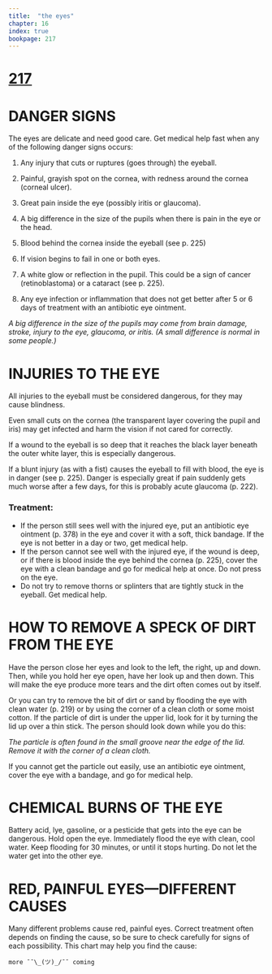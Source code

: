 ```yaml
---
title:  "the eyes"
chapter: 16
index: true
bookpage: 217
---
```


# [217](#page-217)

# DANGER SIGNS

The eyes are delicate and need good care. Get medical help fast when any of the following danger signs occurs:

  1. Any injury that cuts or ruptures (goes through) the eyeball.

  2. Painful, grayish spot on the cornea, with redness around the cornea (corneal ulcer).

  3. Great pain inside the eye (possibly iritis or glaucoma).

  4. A big difference in the size of the pupils when there is pain in the eye or the head.

  5. Blood behind the cornea inside the eyeball (see p. 225)

  6. If vision begins to fail in one or both eyes.

  7. A white glow or reflection in the pupil. This could be a sign of cancer (retinoblastoma) or a cataract (see p. 225).

  8. Any eye infection or inflammation that does not get better after 5 or 6 days of treatment with an antibiotic eye ointment.

_A big difference in the size of the pupils may come from brain damage, stroke, injury to the eye, glaucoma, or iritis. (A small difference is normal in some people.)_

# INJURIES TO THE EYE

All injuries to the eyeball must be considered dangerous, for they may cause blindness.

Even small cuts on the cornea (the transparent layer covering the pupil and iris) may get infected and harm the vision if not cared for correctly.

If a wound to the eyeball is so deep that it reaches the black layer beneath the outer white layer, this is especially dangerous.

If a blunt injury (as with a fist) causes the eyeball to fill with blood, the eye is in danger (see p. 225). Danger is especially great if pain suddenly gets much worse after a few days, for this is probably acute glaucoma (p. 222).

### Treatment:

- If the person still sees well with the injured eye, put an antibiotic eye ointment (p. 378) in the eye and cover it with a soft, thick bandage. If the eye is not better in a day or two, get medical help.
- If the person cannot see well with the injured eye, if the wound is deep, or if there is blood inside the eye behind the cornea (p. 225), cover the eye with a clean bandage and go for medical help at once. Do not press on the eye.
- Do not try to remove thorns or splinters that are tightly stuck in the eyeball. Get medical help.

# HOW TO REMOVE A SPECK OF DIRT FROM THE EYE

Have the person close her eyes and look to the left, the right, up and down. Then, while you hold her eye open, have her look up and then down. This will make the eye produce more tears and the dirt often comes out by itself.

Or you can try to remove the bit of dirt or sand by flooding the eye with clean water (p. 219) or by using the corner of a clean cloth or some moist cotton. If the particle of dirt is under the upper lid, look for it by turning the lid up over a thin stick. The person should look down while you do this:

_The particle is often found in the small groove near the edge of the lid. Remove it with the corner of a clean cloth._



If you cannot get the particle out easily, use an antibiotic eye ointment, cover the eye with a bandage, and go for medical help.


# CHEMICAL BURNS OF THE EYE

Battery acid, lye, gasoline, or a pesticide that gets into the eye can be dangerous. Hold open the eye. Immediately flood the eye with clean, cool water. Keep flooding for
30 minutes, or until it stops hurting. Do not let the water get into the other eye.

# RED, PAINFUL EYES—DIFFERENT CAUSES

Many different problems cause red, painful eyes. Correct treatment often depends on finding the cause, so be sure to check carefully for signs of each possibility. This chart may help you find the cause:



```
more ¯¯\_(ツ)_/¯¯ coming
```
